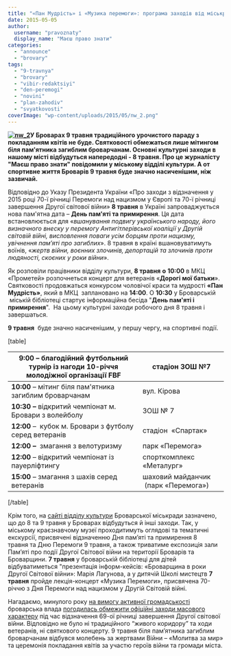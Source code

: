 ```yaml
---
title: "«Пан Мудрість» і «Музика перемоги»: програма заходів від міськради до 8 і 9 травня"
date: 2015-05-05
author: 
  username: "pravoznaty"
  display_name: "Маєш право знати"
categories: 
  - "announce"
  - "brovary"
tags: 
  - "9-travnya"
  - "brovary"
  - "vibir-redaktsiyi"
  - "den-peremogi"
  - "novini"
  - "plan-zahodiv"
  - "svyatkovosti"
coverImage: "wp-content/uploads/2015/05/nw_2.png"
---
```


**[![nw_2](https://mpz.brovary.org/wp-content/uploads/2015/05/nw_2.png)](https://mpz.brovary.org/wp-content/uploads/2015/05/nw_2.png)У Броварах 9 травня традиційного урочистого параду з покладанням квітів не буде. Святковості обмежаться лише мітингом біля пам'ятника загиблим броварчанам. Основні культурні заходи в нашому місті відбудуться напередодні - 8 травня. Про це журналісту "Маєш право знати" повідомили у міському відділі культури. А от спортивне життя Броварів 9 травня буде значно насиченішим, ніж зазвичай.**

Відповідно до Указу Президента України «Про заходи з відзначення у 2015 році 70-ї річниці Перемоги над нацизмом у Європі та 70-ї річниці завершення Другої світової війни» **8 травня** в Україні запроваджується нова пам'ятна дата – **День пам'яті та примирення**. Ця дата встановлюється для «_вшанування подвигу українського народу, його визначного внеску у перемогу Антигітлерівської коаліції у Другій світовій війні, висловлення поваги усім борцям проти нацизму, увічнення пам’яті про загиблих_». 8 травня в країні вшановуватимуть воїнів, «_жертв війни, воєнних злочинів, депортацій та злочинів проти людяності, скоєних у роки війни_».

Як розповіли працівники відділу культури, **8 травня** **о** **10:00** в МКЦ «Прометей» розпочнеться концерт для ветеранів «**Дорогі мої батьки**». Святковості продовжаться конкурсом чоловічої краси та мудрості **«Пан Мудрість»**, який в МКЦ  заплановано на **14:00**. О **10:30** у Броварській  міській бібліотеці стартує інформаційна бесіда "**День пам'яті і примирення**".  На цьому культурні заходи робочого дня 8 травня і завершаться.

**9 травня**  буде значно насиченішим, у першу чергу, на спортивні події.

\[table\]

| **9:00 –** благодійний футбольний турнір із нагоди 10-річчя молодіжної організації FBF | стадіон ЗОШ №7 |
| --- | --- |
| **10:00** – мітинг біля пам'ятника загиблим броварчанам | вул. Кірова |
| **10:30 –** відкритий чемпіонат м. Бровари з волейболу | ЗОШ № 7 |
| **12:00** –  кубок м. Бровари з футболу серед ветеранів | стадіон  «Спартак» |
| **12:00 –**  змагання з велотуризму | парк «Перемога» |
| **12:00** – відкритий чемпіонат із пауерліфтингу | спорткомплекс «Металург» |
| **15:00** – змагання з шахів серед ветеранів | шаховий майданчик  (парк «Перемога») |

\[/table\]

Крім того, на [сайті відділу культури](http://www.kulturabr.kiev.ua/) Броварської міськради зазначено, що до 8 та 9 травня у Броварах відбудуться й інші заходи. Так, у міському краєзнавчому музеї проходитимуть оглядові та тематичні екскурсії, присвячені відзначенню Дня пам’яті та примирення 8 травня та Дню Перемоги 9 травня, а також триватиме експозиція зали Пам’яті про події Другої Світової війни на території Броварів та Броварщини. **7 травня** у броварській бібліотеці для дітей відбуватиметься "презентація інформ-кейсів: «Броварщина в роки Другої Світової війни»: Марія Лагунова, а у дитячій Школі мистецтв **7 травня** пройде лекція-концерт «Музика Перемоги», присвячена 70-річчю з Дня Перемоги над нацизмом у Другій Світовій війні.

Нагадаємо, минулого року [на вимогу активної громадськості](https://mpz.brovary.org/narodna-rada-zasteregla-vladu-brovariv-vid-mozhlivih-provokatsiy-9-go-travnya/) броварська влада [погодилась обмежити офіційні заходи масового характеру](https://mpz.brovary.org/9-travnya-u-brovarah-obmezhatsya-vshanuvannyam-pam-yati-zagiblih/) під час відзначення 69-ої річниці завершення Другої світової війни. Відповідно не було ні традиційного “живого коридору” та ходи ветеранів, ні святкового концерту. 9 травня біля пам’ятника загиблим броварчанам відбувся молебень за жертвами Війни – «Молитва за мир» та церемонія покладання квітів за участю героїв війни та громади міста.
